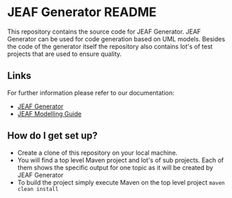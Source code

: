 # JEAF Generator README #

This repository contains the source code for JEAF Generator. JEAF Generator can be used for code generation based on UML models. Besides the code of the generator itself the repository also contains lot's of test projects that are used to ensure quality. 


## Links ##
For further information please refer to our documentation:

* [JEAF Generator](https://anaptecs.atlassian.net/l/c/N7r5x11X)
* [JEAF Modelling Guide](https://anaptecs.atlassian.net/l/c/1B2ci31g)

## How do I get set up? ##

* Create a clone of this repository on your local machine.
* You will find a top level Maven project and lot's of sub projects. Each of them shows the specific output for one topic as it will be created by JEAF Generator 
* To build the project simply execute Maven on the top level project `maven clean install`
